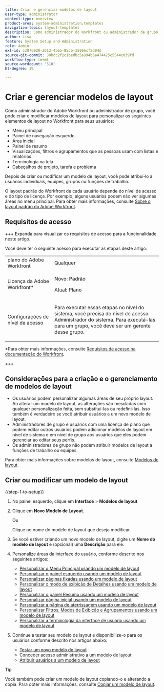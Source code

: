 ```yaml
---
title: Criar e gerenciar modelos de layout
user-type: administrator
content-type: overview
product-area: system-administration;templates
navigation-topic: layout-templates
description: Como administrador do Workfront ou administrador de grupo, você pode criar e modificar modelos de layout para personalizar elementos de layout no Workfront para seus usuários.
author: Lisa
feature: System Setup and Administration
role: Admin
exl-id: 53076920-3b13-4b65-85cb-38096cf2d04d
source-git-commit: 80bdc2f2c1bedbc5a894b5a474425c5544c039fd
workflow-type: tm+mt
source-wordcount: '510'
ht-degree: 1%

---
```


# Criar e gerenciar modelos de layout

<!--Audited: 12/2023-->

<!--
**DON'T DELETE, DRAFT OR HIDE THIS ARTICLE. IT IS LINKED TO THE PRODUCT, THROUGH THE CONTEXT SENSITIVE HELP LINKS.
-->

Como administrador do Adobe Workfront ou administrador de grupo, você pode criar e modificar modelos de layout para personalizar os seguintes elementos de layout no Workfront para seus usuários:

* Menu principal
* Painel de navegação esquerdo
* Área inicial
* Painel de resumo
* Visualizações, filtros e agrupamentos que as pessoas usam com listas e relatórios.
* Terminologia na tela
* Cabeçalhos de projeto, tarefa e problema

Depois de criar ou modificar um modelo de layout, você pode atribuí-lo a usuários individuais, equipes, grupos ou funções de trabalho.

O layout padrão do Workfront de cada usuário depende do nível de acesso e do tipo de licença. Por exemplo, alguns usuários podem não ver algumas áreas no menu principal. Para obter mais informações, consulte [Sobre o layout padrão do Adobe Workfront](../../../administration-and-setup/customize-workfront/use-layout-templates/about-the-default-wf-layout.md).

## Requisitos de acesso

+++ Expanda para visualizar os requisitos de acesso para a funcionalidade neste artigo.

Você deve ter o seguinte acesso para executar as etapas deste artigo:

<table style="table-layout:auto"> 
 <col> 
 <col> 
 <tbody> 
  <tr> 
   <td role="rowheader">plano do Adobe Workfront</td> 
   <td>Qualquer</td> 
  </tr> 
  <tr> 
   <td role="rowheader">Licença da Adobe Workfront*</td> 
   <td><p>Novo: Padrão</p>
  <p> Atual: Plano</p>
   </td> 
  </tr> 
  <tr> 
   <td role="rowheader">Configurações de nível de acesso</td> 
   <td> <p>Para executar essas etapas no nível do sistema, você precisa do nível de acesso Administrador do sistema.
Para executá-las para um grupo, você deve ser um gerente desse grupo.</p> </td> 
  </tr> 
 </tbody> 
</table>

*Para obter mais informações, consulte [Requisitos de acesso na documentação do Workfront](/help/quicksilver/administration-and-setup/add-users/access-levels-and-object-permissions/access-level-requirements-in-documentation.md).

+++

## Considerações para a criação e o gerenciamento de modelos de layout

* Os usuários podem personalizar algumas áreas de seu próprio layout. Ao alterar um modelo de layout, as alterações são mescladas com qualquer personalização feita, sem substituí-las ou redefini-las. Isso também é verdadeiro se você atribuir usuários a um novo modelo de layout.
* Administradores de grupo e usuários com uma licença de plano que podem editar outros usuários podem adicionar modelos de layout em nível de sistema e em nível de grupo aos usuários que eles podem gerenciar ao editar seus perfis.
* Os administradores de grupo não podem atribuir modelos de layout a funções de trabalho ou equipes.

Para obter mais informações sobre modelos de layout, consulte [Modelos de layout](../../../administration-and-setup/customize-workfront/use-layout-templates/use-layout-templates-customize-ui.md).

<!--removed this from above, but keeping it for a bit, in case it will be needed - known issue around old templates still visible at time:
* Your older layout templates created in Adobe Workfront Classic have been automatically available in your instance of the new Adobe Workfront experience since they were migrated in early Fall 2019. Layout templates created in Adobe Workfront Classic after that time were migrated in April 2020. We recommend that you update these layout templates in the new Adobe Workfront experience to take advantage of new functionality and to make them even more useful in that environment.
-->

## Criar ou modificar um modelo de layout

{{step-1-to-setup}}

1. No painel esquerdo, clique em **Interface** > **Modelos de layout**.

1. Clique em **Novo Modelo de Layout**.

   Ou

   Clique no nome do modelo de layout que deseja modificar.

1. Se você estiver criando um novo modelo de layout, digite um **Nome do modelo de layout** e (opcional) uma **Descrição** para ele.

1. Personalize áreas da interface do usuário, conforme descrito nos seguintes artigos:

   * [Personalizar o Menu Principal usando um modelo de layout](../../../administration-and-setup/customize-workfront/use-layout-templates/customize-main-menu.md)
   * [Personalizar o painel esquerdo usando um modelo de layout](../../../administration-and-setup/customize-workfront/use-layout-templates/customize-left-panel.md)
   * [Personalizar páginas fixadas usando um modelo de layout](../../../administration-and-setup/customize-workfront/use-layout-templates/customize-pinned-pages.md)
   * [Personalizar o modo de exibição de Detalhes usando um modelo de layout](../../../administration-and-setup/customize-workfront/use-layout-templates/customize-details-view-layout-template.md)
   * [Personalizar o painel Resumo usando um modelo de layout](../../../administration-and-setup/customize-workfront/use-layout-templates/customize-home-summary-layout-template.md)
   * [Personalizar página inicial usando um modelo de layout](/help/quicksilver/administration-and-setup/customize-workfront/use-layout-templates/customize-new-home-layout-template.md)
   * [Personalizar a página de aterrissagem usando um modelo de layout](../../../administration-and-setup/customize-workfront/use-layout-templates/customize-landing-page.md)
   * [Personalizar Filtros, Modos de Exibição e Agrupamentos usando um modelo de layout](../../../administration-and-setup/customize-workfront/use-layout-templates/customize-fvg-list-controls-layout-template.md)
   * [Personalizar a terminologia da interface de usuário usando um modelo de layout](../../../administration-and-setup/customize-workfront/use-layout-templates/customize-terminology.md)

1. Continue a testar seu modelo de layout e disponibilize-o para os usuários conforme descrito nos artigos abaixo:

   * [Testar um novo modelo de layout](../../../administration-and-setup/customize-workfront/use-layout-templates/test-a-layout-template.md)
   * [Conceder acesso administrativo a um modelo de layout](../../../administration-and-setup/customize-workfront/use-layout-templates/grant-admin-access-layout-template.md)
   * [Atribuir usuários a um modelo de layout](../../../administration-and-setup/customize-workfront/use-layout-templates/assign-users-to-layout-template.md)

>[!TIP]
>
>Você também pode criar um modelo de layout copiando-o e alterando a cópia. Para obter mais informações, consulte [Copiar um modelo de layout](../../../administration-and-setup/customize-workfront/use-layout-templates/copy-a-layout-template.md).

